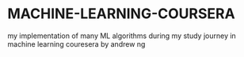 # MACHINE-LEARNING-COURSERA
my implementation of many ML algorithms during my study journey in machine learning couresera by andrew ng
